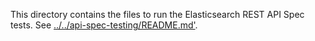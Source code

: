 This directory contains the files to run the Elasticsearch REST API Spec tests. See [../../api-spec-testing/README.md'](api-spec-testing).

